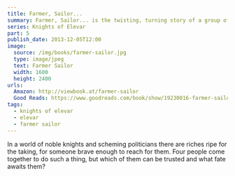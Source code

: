 ```yaml
---
title: Farmer, Sailor...
summary: Farmer, Sailor... is the twisting, turning story of a group of thieves and the ultimate heist.
series: Knights of Elevar
part: 5
publish_date: 2013-12-05T12:00
image:
  source: /img/books/farmer-sailor.jpg
  type: image/jpeg
  text: Farmer Sailor
  width: 1600
  height: 2400
urls: 
  Amazon: http://viewbook.at/farmer-sailor
  Good Reads: https://www.goodreads.com/book/show/19230016-farmer-sailor
tags: 
  - knights of elevar
  - elevar
  - farmer sailor
---
```


In a world of noble knights and scheming politicians there are riches ripe for the taking, for someone brave enough to reach for them. Four people come together to do such a thing, but which of them can be trusted and what fate awaits them?
